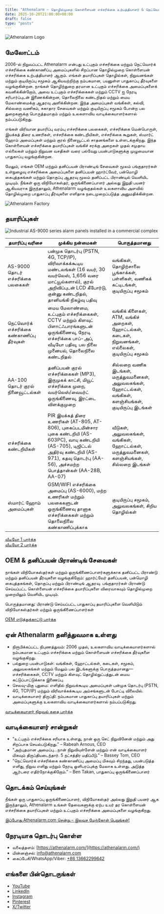 ```yaml
---
title: "Athenalarm – தொழில்முறை கொள்ளையன் எச்சரிக்கை உற்பத்தியாளர் & நெட்வொர்க் எச்சரிக்கை கண்காணிப்பு தீர்வுகள்"
date: 2025-10-20T21:00:00+08:00
draft: false
type: "posts"
---
```


![Athenalarm Logo](https://athenalarm.com/wp-content/uploads/2025/05/athenalarm_home.png)

## மேலோட்டம்

2006-ல் நிறுவப்பட்ட Athenalarm என்பது உட்புகும் எச்சரிக்கை மற்றும் நெட்வொர்க் எச்சரிக்கை கண்காணிப்பு அமைப்புகளில் சிறப்பான தொழில்முறை கொள்ளையன் எச்சரிக்கை உற்பத்தியாளர் ஆகும். எங்கள் தயாரிப்புகள் தொழில்கள், நிறுவனங்கள் மற்றும் குடியிருப்பு சமூகம் ஆகியவற்றிற்கு நம்பகமான, பயனுள்ள பாதுகாப்பு தீர்வுகளை வழங்குகின்றன. நாங்கள் தொழிற்துறை தரமான உட்புகும் எச்சரிக்கை அமைப்புகளைக் கவனிக்கின்றோம், அவை உட்புகும் எச்சரிக்கைகள் மற்றும் CCTV ஐ நேரடி சரிபார்ப்புடன் இணைக்கின்றன, தொலைநிலை கண்டறிதல் மற்றும் மைய மேலாண்மைக்கு ஆதரவு அளிக்கின்றன. இந்த அமைப்புகள் வங்கிகள், கல்வி, சில்லறை வணிகம், சுகாதார சேவைகள் மற்றும் குடியிருப்பு சமூகம் போன்ற பல துறைகளுக்கு பொருத்தமாகும் மற்றும் உலகளாவிய வாடிக்கையாளர்களால் நம்பப்படுகிறது.

எங்கள் விரிவான தயாரிப்பு வரம்பு எச்சரிக்கை பலகைகள், எச்சரிக்கை மென்பொருள், இயக்கத் திரை உணரிகள், எச்சரிக்கை கண்டறியிகள், எச்சரிக்கை கூறுகள், ஸ்மார்ட் ஹோம் அமைப்புகள் மற்றும் குரல் நினைவூட்டல் சாதனங்களை உள்ளடக்குகிறது. இந்த கொள்ளையன் எச்சரிக்கை தயாரிப்புகள் வங்கிச் சரக்கு அறைகள் முதல் சமுதாய எல்லைகள் மற்றும் நிறுவன வசதிகள் வரை பல்வேறு பயன்பாடுகளுக்கு முழுமையான பாதுகாப்பு வழங்குகின்றன.

மேலும், எங்கள் OEM மற்றும் தனிப்பயன் பிராண்டிங் சேவைகள் மூலம் பங்குதாரர்கள் உள்நுழைவு எச்சரிக்கை அமைப்புகளை தனிப்பயன் ஹார்ட்வேர், பன்மொழி கைபுத்தகங்கள் மற்றும் தொகுப்பு ஆதரவு மூலம் தனிப்பட்ட பிராண்டில் வெளியிட முடியும். நீங்கள் ஒரு விநியோகஸ்தர், ஒருங்கிணைப்பாளர் அல்லது இறுதி பயனர் ஆகியவராக இருந்தாலும், Athenalarm வழங்குதல்கள் உலகளாவிய அளவில் தொழில்முறை பாதுகாப்பு தீர்வுகளை எளிதாக நடைமுறைப்படுத்த அனுமதிக்கின்றன.

![Athenalarm Factory](https://athenalarm.com/wp-content/uploads/2022/05/Athenalarm-factory-03-540.jpg)

## தயாரிப்புகள்

![Industrial AS-9000 series alarm panels installed in a commercial complex](https://athenalarm.com/wp-content/uploads/2022/05/Athenalarm-burglar-alarms-1024.jpg)

| தயாரிப்பு வரிசை | முக்கிய நன்மைகள் | பொருத்தமானது |
|-----------------|----------------|---------------|
| AS-9000 தொடர் எச்சரிக்கை பலகைகள் | பன்முக தொடர்பு (PSTN, 4G, TCP/IP), விரிவாக்கக்கூடிய மண்டலங்கள் (16 வயர், 30 வயர்லெஸ், 1,656 வரை மாட்யூல்களால்), குரல் அறிவிப்புடன் LCD கீபோர்டு, குன்னு கண்டறிதல், தானியங்கி நிகழ்வு பதிவு | வங்கிகள், தொழிற்சாலை பூங்காக்கள், பள்ளிகள், வணிகக் கட்டிடங்கள், குடியிருப்பு சமூகம் |
| நெட்வொர்க் எச்சரிக்கை கண்காணிப்பு தீர்வுகள் | மைய மேலாண்மை, உட்புகும் எச்சரிக்கைகள், CCTV மற்றும் கிளவுட் பிளாட்ஃபாரங்களுடன் ஒருங்கிணைவு, நேரடி எச்சரிக்கை பாப்-அப், வீடியோ பதிவு, பல நிலை முனையல், தொலைநிலை கண்டறிதல் | வங்கிக் கிளைகள், ATM, வங்கிச் அறைகள், ஹோட்டல்கள், கடைகள், நிறுவனங்கள், எல்லைகள், குடியிருப்பு சமூகம் |
| AA-100 தொடர் குரல் நினைவூட்டல்கள் | தனிப்பயன் குரல் எச்சரிக்கைகள் (MP3), இருமுகக் காட்சி, மியூட் எச்சரிக்கை முறை, வயர்லெஸ்/வையர்ட் ஒருங்கிணைவு, இரட்டை விளக்குமுறை | சில்லறை வணிக இடங்கள், மருத்துவமனைகள், அலுவலகங்கள், ஹோட்டல்கள், வங்கிகள், களஞ்சியங்கள், குடியிருப்பு இடங்கள் |
| எச்சரிக்கை கண்டறியிகள் | PIR இயக்கத் திரை உணரிகள் (AT-805, AT-806), புகைப்படமின்சார புகை கண்டறியி (AS-603PC), வாயு கண்டறியி (AS-705), டிஜிட்டல் அதிர்வு கண்டறியி (AS-971), கதவு தொடர்பு (AA-56), அச்சமற்ற பொத்தான்கள் (AA-28B, AA-07) | வீடுகள், அலுவலகங்கள், வங்கிகள், ஹோட்டல்கள், மருத்துவமனைகள், களஞ்சியங்கள், சில்லறை இடங்கள் |
| ஸ்மார்ட் ஹோம் அமைப்புகள் | GSM/WIFI எச்சரிக்கை அமைப்பு (AS-6000), மற்ற உணரிகள் மற்றும் பலகைகளுடன் ஒருங்கிணைவு தானாக எச்சரிக்கைகள் மற்றும் தொலைநிலை கண்காணிப்புக்காக | குடியிருப்பு சமூகம், அலுவலகங்கள், சிறிய தொழில்கள் |

[வீடியோ 1 பார்க்க](https://www.youtube.com/watch?v=fxNFCblKrTA)  
[வீடியோ 2 பார்க்க](https://www.youtube.com/watch?v=FouMQpGDZNk)

## OEM & தனிப்பயன் பிராண்டிங் சேவைகள்

நாங்கள் விநியோகஸ்தர்கள் மற்றும் ஒருங்கிணைப்பாளர்களுக்காக தனிப்பட்ட பிராண்டு மற்றும் தனிப்பயன் தீர்வுகளை வழங்குகிறோம்: ஹார்ட்வேர் தனிப்பயன், பன்மொழி கைபுத்தகங்கள், தொகுப்பு மற்றும் பிராண்டிங் ஆதரவு. பங்குதாரர்கள் பிராண்டு செய்யப்பட்ட கொள்ளையன் எச்சரிக்கை தயாரிப்புகளை விரைவாகவும் தொழில்முறை முறையிலும் வெளியிட முடியும்.

பொருத்தமானது: பிராண்டு செய்யப்பட்ட பாதுகாப்பு தயாரிப்புகளை வெளியிடும் விநியோகஸ்தர்கள் மற்றும் ஒருங்கிணைப்பாளர்கள்

[OEM எடுத்துக்காட்டு பார்க்க](https://www.instagram.com/p/CTj0hpEjxJ0/)

## ஏன் Athenalarm தனித்துவமாக உள்ளது

- நிரூபிக்கப்பட்ட நிபுணத்துவம்: 2006 முதல், உலகளாவிய வாடிக்கையாளர்களால் நம்பகமான உட்புகும் எச்சரிக்கை மற்றும் கொள்ளையன் எச்சரிக்கை தீர்வுகளை வழங்குகிறது.  
- பல்துறை பயன்பாடுகள்: வங்கிகள், ஹோட்டல்கள், கடைகள், சமூகம், அலுவலகங்கள் மற்றும் மேலும் பல இடங்களுக்கு பொருத்தமானது—எச்சரிக்கைகள், CCTV மற்றும் கிளவுட் தொழில்நுட்பத்துடன் மைய கட்டுப்பாட்டுக்காக இணைப்பு.  
- செலவு-மிகு புதுமை: எளிதில் நிறுவக்கூடிய அமைப்புகள் பன்முக தொடர்பு (PSTN, 4G, TCP/IP) மற்றும் விரிவாக்கக்கூடிய அம்சங்களுடன் போட்டி விலையில்.  
- வாடிக்கையாளர் திருப்தி: நம்பகமான பாதுகாப்பு தயாரிப்புகள் மற்றும் அமைப்புகளுக்கு உலகளாவிய வாடிக்கையாளர்களால் நம்பப்படுகிறது.

[வாடிக்கையாளர் நிறுவல் கதை பார்க்க](https://www.instagram.com/p/DJ0VWautwqA/?img_index=2)

## வாடிக்கையாளர் சான்றுகள்

- “உட்புகும் எச்சரிக்கை சரியாக உள்ளது, நான் ஒரு செட் நிறுவினேன் மற்றும் அது சிறப்பாக செயல்படுகிறது.” – Rabeah Arnous, CEO  
- “அற்புதமான அமைப்பு…நான் நிறுவியுள்ளேன் மற்றும் என் வாடிக்கையாளர் மிகவும் திருப்தியடைந்தார். 5 நட்சத்திர மதிப்பீடு.” – Bassey Tom, CEO  
- “நெட்வொர்க் எச்சரிக்கை கண்காணிப்பு அமைப்பு மிகவும் சிறந்தது, பயன்படுத்த எளிது, நிறுவ எளிது மற்றும் நேரடி ஒளிபரப்புக்கு மேலாக உள்ளது. அடுத்த ஆர்டரை எதிர்நோக்குகிறோம்.” – Ben Takan, பாதுகாப்பு ஒருங்கிணைப்பாளர்

## தொடக்கம் செய்யுங்கள்

நீங்கள் ஒரு பாதுகாப்பு ஒருங்கிணைப்பாளர், விநியோகஸ்தர் அல்லது இறுதி பயனர் ஆக இருந்தாலும், Athenalarm உங்கள் தேவைகளுக்கு ஏற்ப உயர் தர கொள்ளையன் எச்சரிக்கை தயாரிப்புகள் மற்றும் உட்புகும் எச்சரிக்கை அமைப்புகளை வழங்குகிறது.

[இப்போது Athenalarm.com சென்று – இலவச மேற்கோள் பெறுங்கள்!](https://athenalarm.com/)

## நேரடியாக தொடர்பு கொள்ள

- வலைத்தளம்: [https://athenalarm.com/](https://athenalarm.com/)  
- மின்னஞ்சல்: [info@athenalarm.com](mailto:info@athenalarm.com)  
- கைப்பேசி/WhatsApp/Viber: [+86 13662299642](https://api.whatsapp.com/send?phone=8613662299642)

## எங்களை பின்தொடருங்கள்

- [YouTube](https://www.youtube.com/channel/UCP0_Wg3aylBn69eBIH2Fazg)  
- [LinkedIn](https://www.linkedin.com/company/athenalarm/)  
- [Instagram](https://www.instagram.com/athenalarm/)  
- [Pinterest](https://www.pinterest.com/athenalarm/)  
- [X/Twitter](https://x.com/Athenalarm)